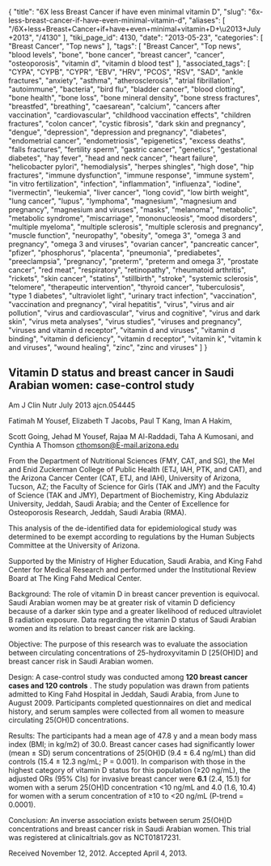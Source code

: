{
    "title": "6X less Breast Cancer if have even minimal vitamin D",
    "slug": "6x-less-breast-cancer-if-have-even-minimal-vitamin-d",
    "aliases": [
        "/6X+less+Breast+Cancer+if+have+even+minimal+vitamin+D+\u2013+July+2013",
        "/4130"
    ],
    "tiki_page_id": 4130,
    "date": "2013-05-23",
    "categories": [
        "Breast Cancer",
        "Top news"
    ],
    "tags": [
        "Breast Cancer",
        "Top news",
        "blood levels",
        "bone",
        "bone cancer",
        "breast cancer",
        "cancer",
        "osteoporosis",
        "vitamin d",
        "vitamin d blood test"
    ],
    "associated_tags": [
        "CYPA",
        "CYPB",
        "CYPR",
        "EBV",
        "HRV",
        "PCOS",
        "RSV",
        "SAD",
        "ankle fractures",
        "anxiety",
        "asthma",
        "atherosclerosis",
        "atrial fibrillation",
        "autoimmune",
        "bacteria",
        "bird flu",
        "bladder cancer",
        "blood clotting",
        "bone health",
        "bone loss",
        "bone mineral density",
        "bone stress fractures",
        "breastfed",
        "breathing",
        "caesarean",
        "calcium",
        "cancers after vaccination",
        "cardiovascular",
        "childhood vaccination effects",
        "children fractures",
        "colon cancer",
        "cystic fibrosis",
        "dark skin and pregnancy",
        "dengue",
        "depression",
        "depression and pregnancy",
        "diabetes",
        "endometrial cancer",
        "endometriosis",
        "epigenetics",
        "excess deaths",
        "falls fractures",
        "fertility sperm",
        "gastric cancer",
        "genetics",
        "gestational diabetes",
        "hay fever",
        "head and neck cancer",
        "heart failure",
        "helicobacter pylori",
        "hemodialysis",
        "herpes shingles",
        "high dose",
        "hip fractures",
        "immune dysfunction",
        "immune response",
        "immune system",
        "in vitro fertilization",
        "infection",
        "inflammation",
        "influenza",
        "iodine",
        "ivermectin",
        "leukemia",
        "liver cancer",
        "long covid",
        "low birth weight",
        "lung cancer",
        "lupus",
        "lymphoma",
        "magnesium",
        "magnesium and pregnancy",
        "magnesium and viruses",
        "masks",
        "melanoma",
        "metabolic",
        "metabolic syndrome",
        "miscarriage",
        "mononucleosis",
        "mood disorders",
        "multiple myeloma",
        "multiple sclerosis",
        "multiple sclerosis and pregnancy",
        "muscle function",
        "neuropathy",
        "obesity",
        "omega 3",
        "omega 3 and pregnancy",
        "omega 3 and viruses",
        "ovarian cancer",
        "pancreatic cancer",
        "pfizer",
        "phosphorus",
        "placenta",
        "pneumonia",
        "prediabetes",
        "preeclampsia",
        "pregnancy",
        "preterm",
        "preterm and omega 3",
        "prostate cancer",
        "red meat",
        "respiratory",
        "retinopathy",
        "rheumatoid arthritis",
        "rickets",
        "skin cancer",
        "statins",
        "stillbirth",
        "stroke",
        "systemic sclerosis",
        "telomere",
        "therapeutic intervention",
        "thyroid cancer",
        "tuberculosis",
        "type 1 diabetes",
        "ultraviolet light",
        "urinary tract infection",
        "vaccination",
        "vaccination and pregnancy",
        "viral hepatitis",
        "virus",
        "virus and air pollution",
        "virus and cardiovascular",
        "virus and cognitive",
        "virus and dark skin",
        "virus meta analyses",
        "virus studies",
        "viruses and pregnancy",
        "viruses and vitamin d receptor",
        "vitamin d and viruses",
        "vitamin d binding",
        "vitamin d deficiency",
        "vitamin d receptor",
        "vitamin k",
        "vitamin k and viruses",
        "wound healing",
        "zinc",
        "zinc and viruses"
    ]
}


## Vitamin D status and breast cancer in Saudi Arabian women: case-control study

Am J Clin Nutr July 2013 ajcn.054445 

Fatimah M Yousef,     Elizabeth T Jacobs,     Paul T Kang,     Iman A Hakim, 

Scott Going,     Jehad M Yousef,     Rajaa M Al-Raddadi,     Taha A Kumosani, and     Cynthia A Thomson cthomson@E-mail.arizona.edu

From the Department of Nutritional Sciences (FMY, CAT, and SG), the Mel and Enid Zuckerman College of Public Health (ETJ, IAH, PTK, and CAT), and the Arizona Cancer Center (CAT, ETJ, and IAH), University of Arizona, Tucson, AZ; the Faculty of Science for Girls (TAK and JMY) and the Faculty of Science (TAK and JMY), Department of Biochemistry, King Abdulaziz University, Jeddah, Saudi Arabia; and the Center of Excellence for Osteoporosis Research, Jeddah, Saudi Arabia (RMA).

This analysis of the de-identified data for epidemiological study was determined to be exempt according to regulations by the Human Subjects Committee at the University of Arizona.

Supported by the Ministry of Higher Education, Saudi Arabia, and King Fahd Center for Medical Research and performed under the Institutional Review Board at The King Fahd Medical Center.

Background: The role of vitamin D in breast cancer prevention is equivocal. Saudi Arabian women may be at greater risk of vitamin D deficiency because of a darker skin type and a greater likelihood of reduced ultraviolet B radiation exposure. Data regarding the vitamin D status of Saudi Arabian women and its relation to breast cancer risk are lacking.

Objective: The purpose of this research was to evaluate the association between circulating concentrations of 25-hydroxyvitamin D <span>[25(OH)D]</span> and breast cancer risk in Saudi Arabian women.

Design: A case-control study was conducted among  **120 breast cancer cases and 120 controls** . The study population was drawn from patients admitted to King Fahd Hospital in Jeddah, Saudi Arabia, from June to August 2009. Participants completed questionnaires on diet and medical history, and serum samples were collected from all women to measure circulating 25(OH)D concentrations.

Results: The participants had a mean age of 47.8 y and a mean body mass index (BMI; in kg/m2) of 30.0. Breast cancer cases had significantly lower (mean ± SD) serum concentrations of 25(OH)D (9.4 ± 6.4 ng/mL) than did controls (15.4 ± 12.3 ng/mL; P = 0.001). In comparison with those in the highest category of vitamin D status for this population (≥20 ng/mL), the adjusted ORs (95% CIs) for invasive breast cancer were  **6.1**  (2.4, 15.1) for women with a serum 25(OH)D concentration <10 ng/mL and 4.0 (1.6, 10.4) for women with a serum concentration of ≥10 to <20 ng/mL (P-trend = 0.0001).

Conclusion: An inverse association exists between serum 25(OH)D concentrations and breast cancer risk in Saudi Arabian women. This trial was registered at clinicaltrials.gov as NCT01817231.

Received November 12, 2012.     Accepted April 4, 2013.